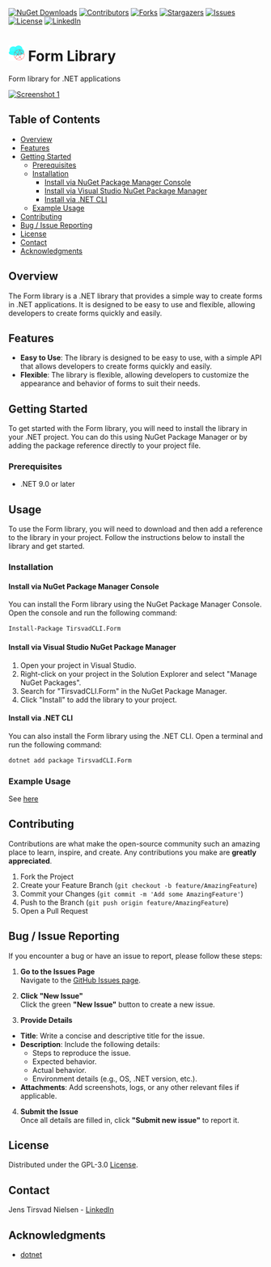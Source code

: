 ﻿﻿[![NuGet Downloads][nuget-shield]][nuget-url]
[![Contributors][contributors-shield]][contributors-url]
[![Forks][forks-shield]][forks-url]
[![Stargazers][stars-shield]][stars-url]
[![Issues][issues-shield]][issues-url]
[![License][license-shield]][license-url]
[![LinkedIn][linkedin-shield]][linkedin-url]

# ![Logo][Logo] Form Library
Form library for .NET applications

[![Screenshot 1][Screenshot1]][Screenshot1-url]

## Table of Contents 
- [Overview](#overview)
- [Features](#features)
- [Getting Started](#getting-started)
  - [Prerequisites](#prerequisites)
  - [Installation](#installation)
    - [Install via NuGet Package Manager Console](#install-via-nuget-package-manager-console)
    - [Install via Visual Studio NuGet Package Manager](#install-via-visual-studio-nuget-package-manager)
    - [Install via .NET CLI](#install-via-dotnet-cli)
  - [Example Usage](#example-usage)
- [Contributing](#contributing)
- [Bug / Issue Reporting](#bug--issue-reporting)
- [License](#license)
- [Contact](#contact)
- [Acknowledgments](#acknowledgments)

## Overview
The Form library is a .NET library that provides a simple way to create forms in .NET applications. It is designed to be easy to use and flexible, allowing developers to create forms quickly and easily.

## Features
- **Easy to Use**: The library is designed to be easy to use, with a simple API that allows developers to create forms quickly and easily.
- **Flexible**: The library is flexible, allowing developers to customize the appearance and behavior of forms to suit their needs.

## Getting Started
To get started with the Form library, you will need to install the library in your .NET project. You can do this using NuGet Package Manager or by adding the package reference directly to your project file.

### Prerequisites
- .NET 9.0 or later

## Usage
To use the Form library, you will need to download and then add a reference to the library in your project. Follow the instructions below to install the library and get started.

### Installation

#### Install via NuGet Package Manager Console
You can install the Form library using the NuGet Package Manager Console. Open the console and run the following command:
```bash
Install-Package TirsvadCLI.Form
```

#### Install via Visual Studio NuGet Package Manager
1. Open your project in Visual Studio.
2. Right-click on your project in the Solution Explorer and select "Manage NuGet Packages".
3. Search for "TirsvadCLI.Form" in the NuGet Package Manager.
4. Click "Install" to add the library to your project. 

#### Install via .NET CLI
You can also install the Form library using the .NET CLI. Open a terminal and run the following command:
```bash
dotnet add package TirsvadCLI.Form
```

### Example Usage
See [here](https://raw.githubusercontent.com/TirsvadCLI/Dotnet.Lib.Form/master/src/Example.Example.cs)


## Contributing
Contributions are what make the open-source community such an amazing place to learn, inspire, and create. Any contributions you make are **greatly appreciated**.

1. Fork the Project
2. Create your Feature Branch (`git checkout -b feature/AmazingFeature`)
3. Commit your Changes (`git commit -m 'Add some AmazingFeature'`)
4. Push to the Branch (`git push origin feature/AmazingFeature`)
5. Open a Pull Request

## Bug / Issue Reporting  
If you encounter a bug or have an issue to report, please follow these steps:  

1. **Go to the Issues Page**  
  Navigate to the [GitHub Issues page](https://github.com/TirsvadCLI/Dotnet.Lib.Form/issues).  

2. **Click "New Issue"**  
  Click the green **"New Issue"** button to create a new issue.  

3. **Provide Details**  
  - **Title**: Write a concise and descriptive title for the issue.  
  - **Description**: Include the following details:  
    - Steps to reproduce the issue.  
    - Expected behavior.  
    - Actual behavior.  
    - Environment details (e.g., OS, .NET version, etc.).  
  - **Attachments**: Add screenshots, logs, or any other relevant files if applicable.  

4. **Submit the Issue**  
  Once all details are filled in, click **"Submit new issue"** to report it.  

## License
Distributed under the GPL-3.0 [License][license-url].

## Contact
Jens Tirsvad Nielsen - [LinkedIn][linkedin-url]

## Acknowledgments
- [dotnet](https://dotnet.microsoft.com/)

<!-- MARKDOWN LINKS & IMAGES -->
[contributors-shield]: https://img.shields.io/github/contributors/TirsvadCLI/Dotnet.Lib.Form?style=for-the-badge
[contributors-url]: https://github.com/TirsvadCLI/Dotnet.Lib.Form/graphs/contributors
[forks-shield]: https://img.shields.io/github/forks/TirsvadCLI/Dotnet.Lib.Form?style=for-the-badge
[forks-url]: https://github.com/TirsvadCLI/Dotnet.Lib.Form/network/members
[stars-shield]: https://img.shields.io/github/stars/TirsvadCLI/Dotnet.Lib.Form?style=for-the-badge
[stars-url]: https://github.com/TirsvadCLI/Dotnet.Lib.Form/stargazers
[issues-shield]: https://img.shields.io/github/issues/TirsvadCLI/Dotnet.Lib.Form?style=for-the-badge
[issues-url]: https://github.com/TirsvadCLI/Dotnet.Lib.Form/issues
[license-shield]: https://img.shields.io/github/license/TirsvadCLI/Dotnet.Lib.Form?style=for-the-badge
[license-url]: https://github.com/TirsvadCLI/Dotnet.Lib.Form/blob/master/LICENSE
[linkedin-shield]: https://img.shields.io/badge/-LinkedIn-black.svg?style=for-the-badge&logo=linkedin&colorB=555
[linkedin-url]: https://www.linkedin.com/in/jens-tirsvad-nielsen-13b795b9/
[nuget-shield]: https://img.shields.io/nuget/dt/TirsvadCLI.PfxCertificateManager?style=for-the-badge
[nuget-url]: https://www.nuget.org/packages/TirsvadCLI.PfxCertificateManager/

[Logo]: https://raw.githubusercontent.com/TirsvadCLI/Dotnet.Lib.Form/master/image/logo/32x32/logo.png

[Screenshot1]: https://raw.githubusercontent.com/TirsvadCLI/Dotnet.Lib.Form/master/image/small/Screenshot1.png]
[Screenshot1-url]: https://raw.githubusercontent.com/TirsvadCLI/Dotnet.Lib.Form/master/image/Screenshot1.png
